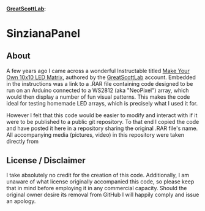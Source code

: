#### [GreatScottLab](https://www.instructables.com/member/GreatScottLab/):
# SinzianaPanel

## About
A few years ago I came across a wonderful Instructable titled [Make Your Own 10x10 LED Matrix](https://www.instructables.com/id/Make-Your-Own-10x10-LED-Matrix/), authored by the [GreatScottLab](https://www.instructables.com/member/GreatScottLab/) account.  Embedded in the instructions was a link to a .RAR file containing code designed to be run on an Arduino connected to a WS2812 (aka "NeoPixel") array, which would then display a number of fun visual patterns.  This makes the code ideal for testing homemade LED arrays, which is precisely what I used it for.

However I felt that this code would be easier to modify and interact with if it were to be published to a public git repository.  To that end I copied the code and have posted it here in a repository sharing the original .RAR file's name.  All accompanying media (pictures, video) in this repository were taken directly from 

## License / Disclaimer
I take absolutely no credit for the creation of this code.  Additionally, I am unaware of what license originally accompanied this code, so please keep that in mind before employing it in any commercial capacity.  Should the original owner desire its removal from GitHub I will happily comply and issue an apology.
